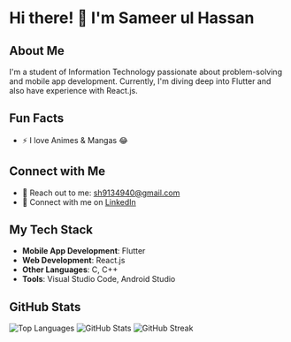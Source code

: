 # Hi there! :wave: I'm Sameer ul Hassan

## About Me
I'm a student of Information Technology passionate about problem-solving and mobile app development. Currently, I'm diving deep into Flutter and also have experience with React.js.

## Fun Facts
- :zap: I love Animes & Mangas :joy:

## Connect with Me
- :email: Reach out to me: [sh9134940@gmail.com](mailto:sh9134940@gmail.com)
- :office: Connect with me on [LinkedIn](https://pk.linkedin.com/in/sameer-ul-hassan-b10798209)

## My Tech Stack
- **Mobile App Development**: Flutter
- **Web Development**: React.js
- **Other Languages**: C, C++
- **Tools**: Visual Studio Code, Android Studio

## GitHub Stats
![Top Languages](https://github-readme-stats.vercel.app/api/top-langs/?username=sameerhassan12&layout=compact&theme=dark)
![GitHub Stats](https://github-readme-stats.vercel.app/api?username=sameerhassan12&show_icons=true&theme=dark)
![GitHub Streak](https://github-readme-streak-stats.herokuapp.com/?user=sameerhassan12&theme=dark)
